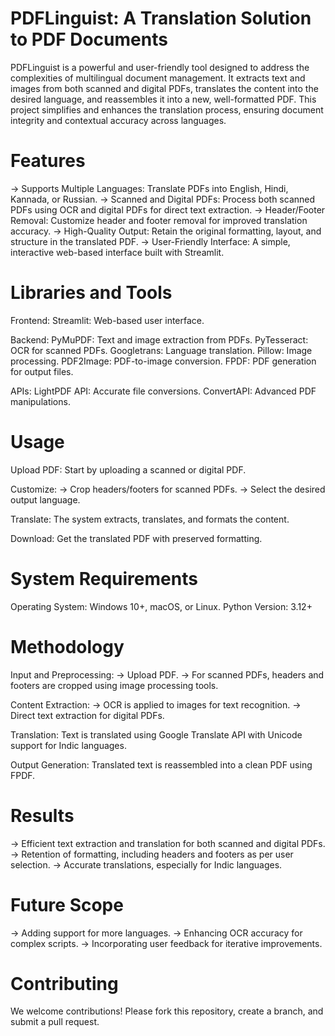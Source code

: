 # PDFLinguist: A Translation Solution to PDF Documents
PDFLinguist is a powerful and user-friendly tool designed to address the complexities of multilingual document management. It extracts text and images from both scanned and digital PDFs, translates the content into the desired language, and reassembles it into a new, well-formatted PDF. This project simplifies and enhances the translation process, ensuring document integrity and contextual accuracy across languages.

# Features
-> Supports Multiple Languages: Translate PDFs into English, Hindi, Kannada, or Russian.
-> Scanned and Digital PDFs: Process both scanned PDFs using OCR and digital PDFs for direct text extraction.
-> Header/Footer Removal: Customize header and footer removal for improved translation accuracy.
-> High-Quality Output: Retain the original formatting, layout, and structure in the translated PDF.
-> User-Friendly Interface: A simple, interactive web-based interface built with Streamlit.

# Libraries and Tools

Frontend:
Streamlit: Web-based user interface.

Backend:
PyMuPDF: Text and image extraction from PDFs.
PyTesseract: OCR for scanned PDFs.
Googletrans: Language translation.
Pillow: Image processing.
PDF2Image: PDF-to-image conversion.
FPDF: PDF generation for output files.

APIs:
LightPDF API: Accurate file conversions.
ConvertAPI: Advanced PDF manipulations.

# Usage

Upload PDF: Start by uploading a scanned or digital PDF.

Customize:
-> Crop headers/footers for scanned PDFs.
-> Select the desired output language.

Translate: The system extracts, translates, and formats the content.

Download: Get the translated PDF with preserved formatting.

# System Requirements

Operating System: Windows 10+, macOS, or Linux.
Python Version: 3.12+

# Methodology

Input and Preprocessing:
-> Upload PDF.
-> For scanned PDFs, headers and footers are cropped using image processing tools.

Content Extraction:
-> OCR is applied to images for text recognition.
-> Direct text extraction for digital PDFs.

Translation:
Text is translated using Google Translate API with Unicode support for Indic languages.

Output Generation:
Translated text is reassembled into a clean PDF using FPDF.

# Results

-> Efficient text extraction and translation for both scanned and digital PDFs.
-> Retention of formatting, including headers and footers as per user selection.
-> Accurate translations, especially for Indic languages.

# Future Scope
-> Adding support for more languages.
-> Enhancing OCR accuracy for complex scripts.
-> Incorporating user feedback for iterative improvements.

# Contributing
We welcome contributions! Please fork this repository, create a branch, and submit a pull request.
